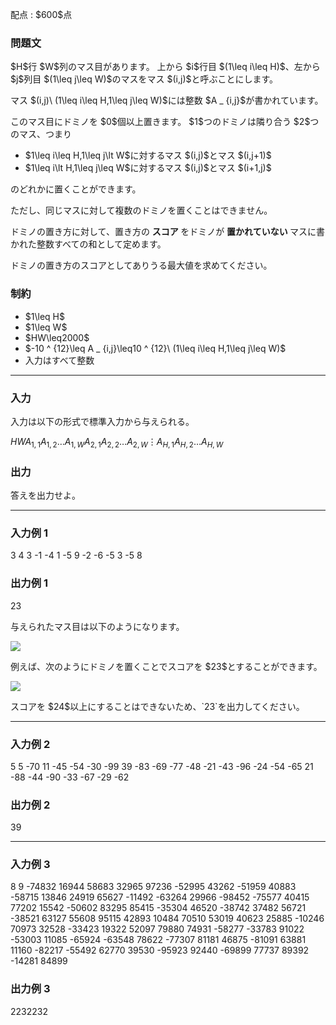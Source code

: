 
<div>

<span>

<span>

<p>
配点 : $600$点
</p>

<div>

<section>

### **問題文**

<p>
$H$行 $W$列のマス目があります。
上から $i$行目 $(1\leq i\leq H)$、左から $j$列目 $(1\leq j\leq W)$のマスをマス $(i,j)$と呼ぶことにします。
</p>

<p>
マス $(i,j)\ (1\leq i\leq H,1\leq j\leq W)$には整数 $A _ {i,j}$が書かれています。
</p>

<p>
このマス目にドミノを $0$個以上置きます。
$1$つのドミノは隣り合う $2$つのマス、つまり
</p>

<ul>

<li>
$1\leq i\leq H,1\leq j\lt W$に対するマス $(i,j)$とマス $(i,j+1)$
</li>

<li>
$1\leq i\lt H,1\leq j\leq W$に対するマス $(i,j)$とマス $(i+1,j)$
</li>

</ul>

<p>
のどれかに置くことができます。
</p>

<p>
ただし、同じマスに対して複数のドミノを置くことはできません。
</p>

<p>
ドミノの置き方に対して、置き方の
<strong>
スコア
</strong>
をドミノが
<strong>
置かれていない
</strong>
マスに書かれた整数すべての和として定めます。
</p>

<p>
ドミノの置き方のスコアとしてありうる最大値を求めてください。
</p>

</section>

</div>

<div>

<section>

### **制約**

<ul>

<li>
$1\leq H$
</li>

<li>
$1\leq W$
</li>

<li>
$HW\leq2000$
</li>

<li>
$-10 ^ {12}\leq A _ {i,j}\leq10 ^ {12}\ (1\leq i\leq H,1\leq j\leq W)$
</li>

<li>
入力はすべて整数
</li>

</ul>

</section>

</div>

---

<div>

<div>

<section>

### **入力**

<p>
入力は以下の形式で標準入力から与えられる。
</p>

<div>

$H$$W$$A _ {1,1}$$A _ {1,2}$$\ldots$$A _ {1,W}$$A _ {2,1}$$A _ {2,2}$$\ldots$$A _ {2,W}$$\vdots$$A _ {H,1}$$A _ {H,2}$$\ldots$$A _ {H,W}$
</div>

</section>

</div>

<div>

<section>

### **出力**

<p>
答えを出力せよ。
</p>

</section>

</div>

</div>

---

<div>

<section>

### **入力例 1**

<div>

3 4
3 -1 -4 1
-5 9 -2 -6
-5 3 -5 8

</div>

</section>

</div>

<div>

<section>

### **出力例 1**

<div>

23

</div>

<p>
与えられたマス目は以下のようになります。
</p>

<p>

<img src="https://img.atcoder.jp/abc407/5381f1b744f7aeb5255628f8154a70be.png">

</img>

</p>

<p>
例えば、次のようにドミノを置くことでスコアを $23$とすることができます。
</p>

<p>

<img src="https://img.atcoder.jp/abc407/138df0fb001c8e55e88f41af1ca61d63.png">

</img>

</p>

<p>
スコアを $24$以上にすることはできないため、`23`を出力してください。
</p>

</section>

</div>

---

<div>

<section>

### **入力例 2**

<div>

5 5
-70 11 -45 -54 -30
-99 39 -83 -69 -77
-48 -21 -43 -96 -24
-54 -65 21 -88 -44
-90 -33 -67 -29 -62

</div>

</section>

</div>

<div>

<section>

### **出力例 2**

<div>

39

</div>

</section>

</div>

---

<div>

<section>

### **入力例 3**

<div>

8 9
-74832 16944 58683 32965 97236 -52995 43262 -51959 40883
-58715 13846 24919 65627 -11492 -63264 29966 -98452 -75577
40415 77202 15542 -50602 83295 85415 -35304 46520 -38742
37482 56721 -38521 63127 55608 95115 42893 10484 70510
53019 40623 25885 -10246 70973 32528 -33423 19322 52097
79880 74931 -58277 -33783 91022 -53003 11085 -65924 -63548
78622 -77307 81181 46875 -81091 63881 11160 -82217 -55492
62770 39530 -95923 92440 -69899 77737 89392 -14281 84899

</div>

</section>

</div>

<div>

<section>

### **出力例 3**

<div>

2232232

</div>

</section>

</div>

</span>

</span>

</div>
